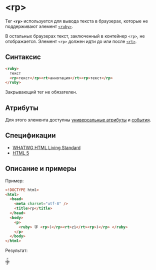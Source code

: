 # &lt;rp&gt;

Тег **`<rp>`** используется для вывода текста в браузерах, которые не поддерживают элемент [`<ruby>`](/html/ruby/).

В остальных браузерах текст, заключенный в контейнер `<rp>`, не отображается. Элемент `<rp>` должен идти до или после [`<rt>`](/html/rt/).

## Синтаксис

```html
<ruby>
  текст
  <rp>текст</rp><rt>аннотация</rt><rp>текст</rp>
</ruby>
```

Закрывающий тег не обязателен.

## Атрибуты

Для этого элемента доступны [универсальные атрибуты](/lib/uni-attr/) и [события](/lib/events/).

## Спецификации

- [WHATWG HTML Living Standard](https://html.spec.whatwg.org/multipage/semantics.html#the-rp-element)
- [HTML 5](https://www.w3.org/TR/html5/text-level-semantics.html#the-rp-element)

## Описание и примеры

Пример:

```html
<!DOCTYPE html>
<html>
  <head>
    <meta charset="utf-8" />
    <title>rp</title>
  </head>
  <body>
    <p>
      <ruby> 字 <rp>(</rp><rt>zì</rt><rp>)</rp> </ruby>
    </p>
  </body>
</html>
```

Результат:

<ruby>
字 <rp>(</rp><rt>zì</rt><rp>)</rp>
</ruby>
